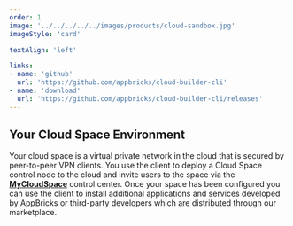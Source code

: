 ```yaml
---
order: 1
image: '../../../../../images/products/cloud-sandbox.jpg'
imageStyle: 'card'

textAlign: 'left'

links:
- name: 'github'
  url: 'https://github.com/appbricks/cloud-builder-cli'
- name: 'download'
  url: 'https://github.com/appbricks/cloud-builder-cli/releases'
---
```


## Your Cloud Space Environment

Your cloud space is a virtual private network in the cloud that is secured by peer-to-peer VPN clients. You use the client to deploy a Cloud Space control node to the cloud and invite users to the space via the **[MyCloudSpace](/mycs)** control center. Once your space has been configured you can use the client to install additional applications and services developed by AppBricks or third-party developers which are distributed through our marketplace.
